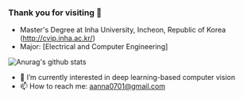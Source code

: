 ### Thank you for visiting 👋

* Master's Degree at Inha University, Incheon, Republic of Korea (http://cvip.inha.ac.kr/)
* Major: [Electrical and Computer Engineering]

![Anurag's github stats](https://github-readme-stats.vercel.app/api?username=aanna0701&show_icons=true&theme=tokyonight)

- 🌱 I’m currently interested in deep learning-based computer vision
- 📫 How to reach me: aanna0701@gmail.com
